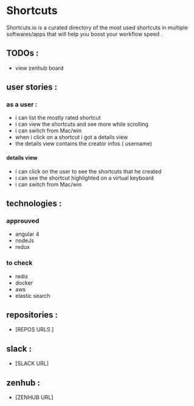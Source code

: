 # Shortcuts

Shortcuts.io is a curated directory of the most used shortcuts in multiple softwares/apps that will help you boost your workflow speed .

## TODOs : 
- view zenhub board
## user stories :

### as a user :

- i can list the mostly rated shortcut
- i can view the shortcuts and see more while scrolling
- i can switch from Mac/win
- when i click on a shortcut i got a details view 
- the details view contains the creator infos ( username)

#### details view 

- i can click on the user to see the shortcuts that he created
- i can see the shortcut highlighted on a virtual keyboard
- i can switch from Mac/win 
## technologies :

### approuved
- angular 4
- nodeJs
- redux

### to check
- redis
- docker
- aws
- elastic search

## repositories :
- [REPOS URLS ]

## slack :
- [SLACK URL]

## zenhub :
- [ZENHUB URL]
